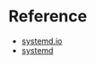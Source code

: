 # Reference

- [systemd.io](https://systemd.io/)
- [systemd](https://www.freedesktop.org/wiki/Software/systemd/)

